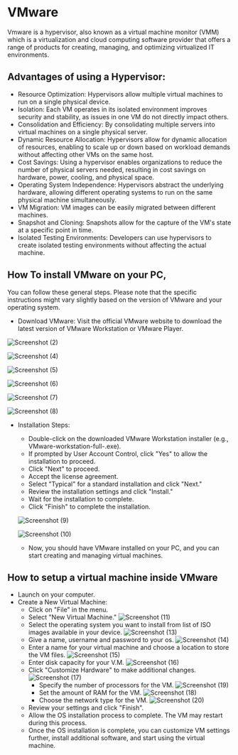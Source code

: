 # VMware

Vmware is a hypervisor, also known as a virtual machine monitor (VMM) which is a virtualization and cloud computing software provider that offers a range of products for creating, managing, and optimizing virtualized IT environments. 

## Advantages of using a Hypervisor:

  - Resource Optimization: Hypervisors allow multiple virtual machines to run on a single physical device.
  - Isolation: Each VM operates in its isolated environment improves security and stability, as issues in one VM do not directly impact others.
  - Consolidation and Efficiency: By consolidating multiple servers into virtual machines on a single physical server.
  - Dynamic Resource Allocation: Hypervisors allow for dynamic allocation of resources, enabling to scale up or down based on workload demands without affecting other VMs on the same host.
  - Cost Savings: Using a hypervisor enables organizations to reduce the number of physical servers needed, resulting in cost savings on hardware, power, cooling, and physical space.
  - Operating System Independence: Hypervisors abstract the underlying hardware, allowing different operating systems to run on the same physical machine simultaneously.
  - VM Migration: VM images can be easily migrated between different machines.
  - Snapshot and Cloning: Snapshots allow for the capture of the VM's state at a specific point in time.
  - Isolated Testing Environments: Developers can use hypervisors to create isolated testing environments without affecting the actual machine.

## How To install VMware on your PC, 

You can follow these general steps. Please note that the specific instructions might vary slightly based on the version of VMware and your operating system.

  - Download VMware: Visit the official VMware website to download the latest version of VMware Workstation or VMware Player.

  ![Screenshot (2)](https://github.com/Agnesh-K/VMware/assets/154126091/766e795d-cace-4f64-99aa-e0adcda15430)
  
  ![Screenshot (4)](https://github.com/Agnesh-K/VMware/assets/154126091/a017e730-8daf-4c60-abbb-272e37df4ebb)
  
  ![Screenshot (5)](https://github.com/Agnesh-K/VMware/assets/154126091/adaa0c52-395d-4d71-a955-b5a8a64e1a96)
  
  ![Screenshot (6)](https://github.com/Agnesh-K/VMware/assets/154126091/e9c7ffc9-5e85-4da3-b238-710478295cbf)
  
  ![Screenshot (7)](https://github.com/Agnesh-K/VMware/assets/154126091/36aa5f50-1336-441e-8d5d-6f0d13d8b38d)
  
  ![Screenshot (8)](https://github.com/Agnesh-K/VMware/assets/154126091/b7b7c6ed-88ba-4998-8302-f3874af9d420)

  - Installation Steps:
    - Double-click on the downloaded VMware Workstation installer (e.g., VMware-workstation-full-<version>.exe).
    - If prompted by User Account Control, click "Yes" to allow the installation to proceed.
    - Click "Next" to proceed.
    - Accept the license agreement. 
    - Select "Typical" for a standard installation and click "Next."
    - Review the installation settings and click "Install."
    - Wait for the installation to complete.
    - Click "Finish" to complete the installation.
  
    ![Screenshot (9)](https://github.com/Agnesh-K/VMware/assets/154126091/f90a9a1c-2379-424b-a3d5-0c99460d89fc)
    
    ![Screenshot (10)](https://github.com/Agnesh-K/VMware/assets/154126091/c9984971-6852-4b3f-99ea-124d2154337c)

    - Now, you should have VMware installed on your PC, and you can start creating and managing virtual machines.

## How to setup a virtual machine inside VMware
  - Launch on your computer.
  - Create a New Virtual Machine:
    - Click on "File" in the menu.
    - Select "New Virtual Machine."
      ![Screenshot (11)](https://github.com/Agnesh-K/VMware/assets/154126091/1baf0136-accd-4da7-9058-62d60617deb8)
    - Select the operating system you want to install from list of ISO images available in your device.
      ![Screenshot (13)](https://github.com/Agnesh-K/VMware/assets/154126091/ed805243-5895-4f03-9c6a-e619181a368d)
    - Give a name, username and password to your os.
      ![Screenshot (14)](https://github.com/Agnesh-K/VMware/assets/154126091/181eff9c-844a-460e-9cbb-fa3e615c7615)
    - Enter a name for your virtual machine and choose a location to store the VM files.
      ![Screenshot (15)](https://github.com/Agnesh-K/VMware/assets/154126091/b435bfe1-70b4-4215-8fa5-cca8bb23ba65)
    - Enter disk capacity for your V.M.
      ![Screenshot (16)](https://github.com/Agnesh-K/VMware/assets/154126091/5957596c-6fe4-4755-8043-e82d17f69e11)
    - Click "Customize Hardware" to make additional changes.
      ![Screenshot (17)](https://github.com/Agnesh-K/VMware/assets/154126091/f89e6044-8194-4df8-9ea3-62523a7c4d94)
      - Specify the number of processors for the VM.
        ![Screenshot (19)](https://github.com/Agnesh-K/VMware/assets/154126091/68633391-acb7-4d8a-9f7d-65195a745efa)
      - Set the amount of RAM for the VM.
        ![Screenshot (18)](https://github.com/Agnesh-K/VMware/assets/154126091/1ee84389-4346-4eb2-be16-2b5cdd713933)
      - Choose the network type for the VM.
        ![Screenshot (20)](https://github.com/Agnesh-K/VMware/assets/154126091/cb0fccb7-00c0-4a4c-861a-b87942e2674c)
    - Review your settings and click "Finish".
    - Allow the OS installation process to complete. The VM may restart during this process.
    - Once the OS installation is complete, you can customize VM settings further, install additional software, and start using the virtual machine.
